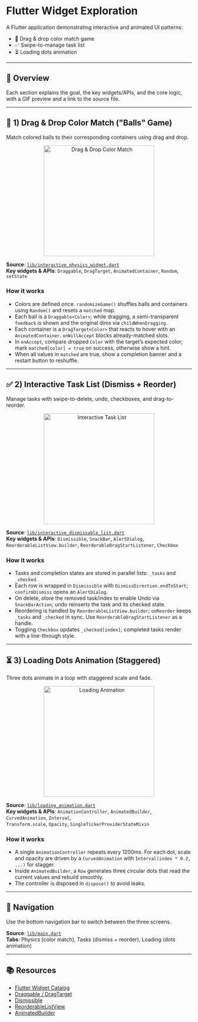 # Flutter Widget Exploration

A Flutter application demonstrating interactive and animated UI patterns:

- 🎨 Drag & drop color match game  
- ✅ Swipe-to-manage task list  
- ⏳ Loading dots animation  

---

## 📖 Overview

Each section explains the goal, the key widgets/APIs, and the core logic, with a GIF preview and a link to the source file.

---

## 🎨 1) Drag & Drop Color Match ("Balls" Game)

Match colored balls to their corresponding containers using drag and drop.

<p align="center">
  <img src="assets/gif/interactive_phyics_list.gif" alt="Drag & Drop Color Match" width="300" />
</p>

**Source**: [`lib/interactive_physics_widget.dart`](lib/interactive_physics_widget.dart)  
**Key widgets & APIs**: `Draggable`, `DragTarget`, `AnimatedContainer`, `Random`, `setState`  

### How it works
- Colors are defined once. `randomizeGame()` shuffles balls and containers using `Random()` and resets a `matched` map.  
- Each ball is a `Draggable<Color>`; while dragging, a semi-transparent `feedback` is shown and the original dims via `childWhenDragging`.  
- Each container is a `DragTarget<Color>` that reacts to hover with an `AnimatedContainer`. `onWillAccept` blocks already-matched slots.  
- In `onAccept`, compare dropped `Color` with the target’s expected color; mark `matched[color] = true` on success, otherwise show a hint.  
- When all values in `matched` are true, show a completion banner and a restart button to reshuffle.  

---

## ✅ 2) Interactive Task List (Dismiss + Reorder)

Manage tasks with swipe-to-delete, undo, checkboxes, and drag-to-reorder.

<p align="center">
  <img src="assets/gif/interactive_dismissable_list.gif" alt="Interactive Task List" width="300" />
</p>

**Source**: [`lib/interactive_dismissable_list.dart`](lib/interactive_dismissable_list.dart)  
**Key widgets & APIs**: `Dismissible`, `SnackBar`, `AlertDialog`,  
`ReorderableListView.builder`, `ReorderableDragStartListener`, `Checkbox`  

### How it works
- Tasks and completion states are stored in parallel lists: `_tasks` and `_checked`.  
- Each row is wrapped in `Dismissible` with `DismissDirection.endToStart`; `confirmDismiss` opens an `AlertDialog`.  
- On delete, store the removed task/index to enable Undo via `SnackBarAction`; undo reinserts the task and its checked state.  
- Reordering is handled by `ReorderableListView.builder`; `onReorder` keeps `_tasks` and `_checked` in sync. Use `ReorderableDragStartListener` as a handle.  
- Toggling `Checkbox` updates `_checked[index]`; completed tasks render with a line-through style.  

---

## ⏳ 3) Loading Dots Animation (Staggered)

Three dots animate in a loop with staggered scale and fade.

<p align="center">
  <img src="assets/gif/loading_animation.gif" alt="Loading Animation" width="300" />
</p>

**Source**: [`lib/loading_animation.dart`](lib/loading_animation.dart)  
**Key widgets & APIs**: `AnimationController`, `AnimatedBuilder`, `CurvedAnimation`, `Interval`,  
`Transform.scale`, `Opacity`, `SingleTickerProviderStateMixin`  

### How it works
- A single `AnimationController` repeats every 1200ms. For each dot, scale and opacity are driven by a `CurvedAnimation` with `Interval(index * 0.2, ...)` for stagger.  
- Inside `AnimatedBuilder`, a `Row` generates three circular dots that read the current values and rebuild smoothly.  
- The controller is disposed in `dispose()` to avoid leaks.  

---

## 🧭 Navigation

Use the bottom navigation bar to switch between the three screens.  

**Source**: [`lib/main.dart`](lib/main.dart)  
**Tabs**: Physics (color match), Tasks (dismiss + reorder), Loading (dots animation)  

---

## 📚 Resources

- [Flutter Widget Catalog](https://docs.flutter.dev/ui/widgets/catalog)  
- [Draggable / DragTarget](https://api.flutter.dev/flutter/widgets/Draggable-class.html)  
- [Dismissible](https://api.flutter.dev/flutter/widgets/Dismissible-class.html)  
- [ReorderableListView](https://api.flutter.dev/flutter/material/ReorderableListView-class.html)  
- [AnimatedBuilder](https://api.flutter.dev/flutter/widgets/AnimatedBuilder-class.html)  
